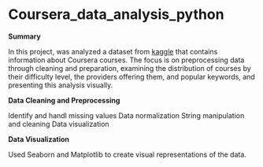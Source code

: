 # Coursera_data_analysis_python

**Summary**

In this project, was analyzed a dataset from [kaggle](https://www.kaggle.com/datasets/elvinrustam/coursera-dataset) that contains information about Coursera courses. The focus is on preprocessing data through cleaning and preparation, examining the distribution of courses by their difficulty level, the providers offering them, and popular keywords, and presenting this analysis visually.

**Data Cleaning and Preprocessing**

Identify and handl missing values
Data normalization
String manipulation and cleaning
Data visualization

**Data Visualization**

Used Seaborn and Matplotlib to create visual representations of the data.



